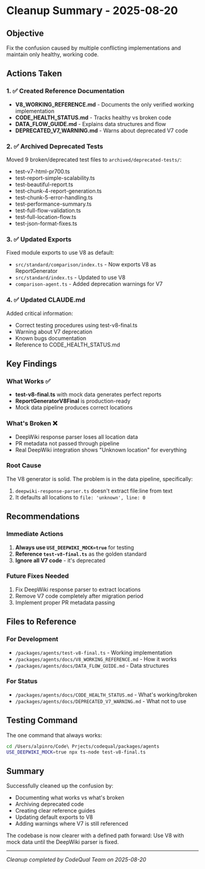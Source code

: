 # Cleanup Summary - 2025-08-20

## Objective
Fix the confusion caused by multiple conflicting implementations and maintain only healthy, working code.

## Actions Taken

### 1. ✅ Created Reference Documentation
- **V8_WORKING_REFERENCE.md** - Documents the only verified working implementation
- **CODE_HEALTH_STATUS.md** - Tracks healthy vs broken code  
- **DATA_FLOW_GUIDE.md** - Explains data structures and flow
- **DEPRECATED_V7_WARNING.md** - Warns about deprecated V7 code

### 2. ✅ Archived Deprecated Tests
Moved 9 broken/deprecated test files to `archived/deprecated-tests/`:
- test-v7-html-pr700.ts
- test-report-simple-scalability.ts
- test-beautiful-report.ts
- test-chunk-4-report-generation.ts
- test-chunk-5-error-handling.ts
- test-performance-summary.ts
- test-full-flow-validation.ts
- test-full-location-flow.ts
- test-json-format-fixes.ts

### 3. ✅ Updated Exports
Fixed module exports to use V8 as default:
- `src/standard/comparison/index.ts` - Now exports V8 as ReportGenerator
- `src/standard/index.ts` - Updated to use V8
- `comparison-agent.ts` - Added deprecation warnings for V7

### 4. ✅ Updated CLAUDE.md
Added critical information:
- Correct testing procedures using test-v8-final.ts
- Warning about V7 deprecation
- Known bugs documentation
- Reference to CODE_HEALTH_STATUS.md

## Key Findings

### What Works ✅
- **test-v8-final.ts** with mock data generates perfect reports
- **ReportGeneratorV8Final** is production-ready
- Mock data pipeline produces correct locations

### What's Broken ❌
- DeepWiki response parser loses all location data
- PR metadata not passed through pipeline
- Real DeepWiki integration shows "Unknown location" for everything

### Root Cause
The V8 generator is solid. The problem is in the data pipeline, specifically:
1. `deepwiki-response-parser.ts` doesn't extract file:line from text
2. It defaults all locations to `file: 'unknown', line: 0`

## Recommendations

### Immediate Actions
1. **Always use `USE_DEEPWIKI_MOCK=true`** for testing
2. **Reference `test-v8-final.ts`** as the golden standard
3. **Ignore all V7 code** - it's deprecated

### Future Fixes Needed
1. Fix DeepWiki response parser to extract locations
2. Remove V7 code completely after migration period
3. Implement proper PR metadata passing

## Files to Reference

### For Development
- `/packages/agents/test-v8-final.ts` - Working implementation
- `/packages/agents/docs/V8_WORKING_REFERENCE.md` - How it works
- `/packages/agents/docs/DATA_FLOW_GUIDE.md` - Data structures

### For Status
- `/packages/agents/docs/CODE_HEALTH_STATUS.md` - What's working/broken
- `/packages/agents/docs/DEPRECATED_V7_WARNING.md` - What not to use

## Testing Command
The one command that always works:
```bash
cd /Users/alpinro/Code\ Prjects/codequal/packages/agents
USE_DEEPWIKI_MOCK=true npx ts-node test-v8-final.ts
```

## Summary
Successfully cleaned up the confusion by:
- Documenting what works vs what's broken
- Archiving deprecated code
- Creating clear reference guides
- Updating default exports to V8
- Adding warnings where V7 is still referenced

The codebase is now clearer with a defined path forward: Use V8 with mock data until the DeepWiki parser is fixed.

---
*Cleanup completed by CodeQual Team on 2025-08-20*